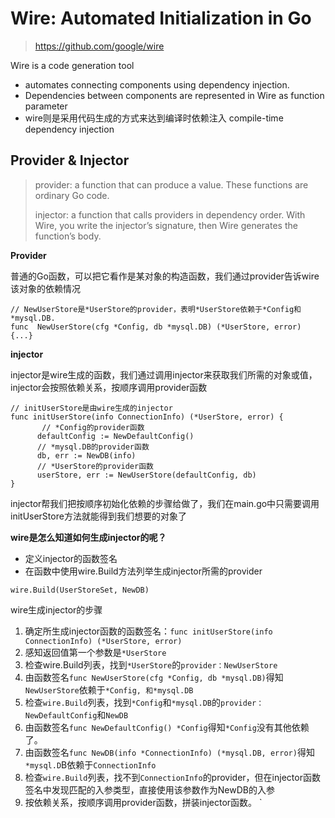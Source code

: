# Wire: Automated Initialization in Go

> https://github.com/google/wire

Wire is a code generation tool
* automates connecting components using dependency injection. 
*  Dependencies between components are represented in Wire as function parameter
*  wire则是采用代码生成的方式来达到编译时依赖注入 compile-time dependency injection



## Provider & Injector

> provider: a function that can produce a value. These functions are ordinary Go code.
> 
> injector: a function that calls providers in dependency order. With Wire, you write the injector’s signature, then Wire generates the function’s body.


**Provider**

普通的Go函数，可以把它看作是某对象的构造函数，我们通过provider告诉wire该对象的依赖情况

```
// NewUserStore是*UserStore的provider，表明*UserStore依赖于*Config和 *mysql.DB.
func  NewUserStore(cfg *Config, db *mysql.DB) (*UserStore, error) {...} 
```

**injector**

injector是wire生成的函数，我们通过调用injector来获取我们所需的对象或值，injector会按照依赖关系，按顺序调用provider函数

```
// initUserStore是由wire生成的injector
func initUserStore(info ConnectionInfo) (*UserStore, error) {
       // *Config的provider函数
      defaultConfig := NewDefaultConfig()
      // *mysql.DB的provider函数
      db, err := NewDB(info)
      // *UserStore的provider函数
      userStore, err := NewUserStore(defaultConfig, db)
}
```
injector帮我们把按顺序初始化依赖的步骤给做了，我们在main.go中只需要调用initUserStore方法就能得到我们想要的对象了

**wire是怎么知道如何生成injector的呢？**

* 定义injector的函数签名
* 在函数中使用wire.Build方法列举生成injector所需的provider
```
wire.Build(UserStoreSet, NewDB)
```

wire生成injector的步骤
1. 确定所生成injector函数的函数签名：`func initUserStore(info ConnectionInfo) (*UserStore, error)`
2. 感知返回值第一个参数是`*UserStore`
3. 检查wire.Build列表，找到`*UserStore`的`provider：NewUserStore`
4. 由函数签名`func NewUserStore(cfg *Config, db *mysql.DB)`得知`NewUserStore`依赖于`*Config, 和*mysql.DB`
5. 检查`wire.Build`列表，找到`*Config`和`*mysql.DB`的`provider：NewDefaultConfig`和`NewDB`
6. 由函数签名`func NewDefaultConfig() *Config`得知`*Config`没有其他依赖了。
7. 由函数签名`func NewDB(info *ConnectionInfo) (*mysql.DB, error)`得知`*mysql.D`B依赖于`ConnectionInfo`
8. 检查`wire.Build`列表，找不到`ConnectionInfo`的provider，但在injector函数签名中发现匹配的入参类型，直接使用该参数作为NewDB的入参
9. 按依赖关系，按顺序调用provider函数，拼装injector函数。
`

